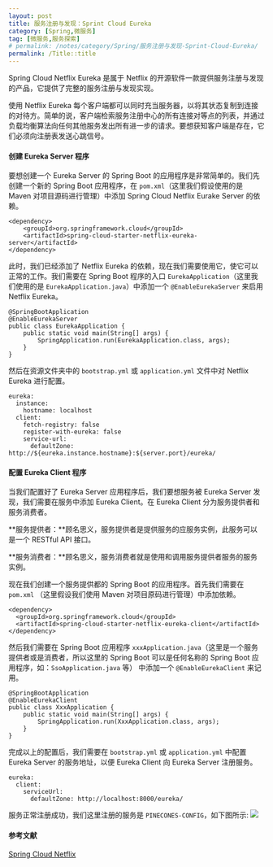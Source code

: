 ```yaml
---
layout: post
title: 服务注册与发现：Sprint Cloud Eureka 
category: [Spring,微服务]
tag: [微服务,服务探索]
# permalink: /notes/category/Spring/服务注册与发现-Sprint-Cloud-Eureka/
permalink: /Title::title
---
```

Spring Cloud Netflix Eureka 是属于 Netflix 的开源软件一款提供服务注册与发现的产品，它提供了完整的服务注册与发现实现。

使用 Netflix Eureka 每个客户端都可以同时充当服务器，以将其状态复制到连接的对待方。简单的说，客户端检索服务注册中心的所有连接对等点的列表，并通过负载均衡算法向任何其他服务发出所有进一步的请求。要想获知客户端是存在，它们必须向注册表发送心跳信号。

#### 创建 Eureka Server 程序 
要想创建一个 Eureka Server 的 Spring Boot 的应用程序是非常简单的。我们先创建一个新的 Spring Boot 应用程序，在 `pom.xml`（这里我们假设使用的是 Maven 对项目源码进行管理）中添加 Spring Cloud Netflix Eurake Server 的依赖。
```
<dependency>
    <groupId>org.springframework.cloud</groupId>
    <artifactId>spring-cloud-starter-netflix-eureka-server</artifactId>
</dependency>
```
此时，我们已经添加了 Netflix Eureka 的依赖，现在我们需要使用它，使它可以正常的工作。我们需要在 Spring Boot 程序的入口 `EurekaApplication`（这里我们使用的是 `EurekaApplication.java`）中添加一个 `@EnableEurekaServer` 来启用 Netflix Eureka。
```
@SpringBootApplication
@EnableEurekaServer
public class EurekaApplication {
    public static void main(String[] args) {
        SpringApplication.run(EurekaApplication.class, args);
    }
}
```
然后在资源文件夹中的 `bootstrap.yml` 或 `application.yml` 文件中对 Netflix Eureka 进行配置。
```
eureka:
  instance:
    hostname: localhost
  client:
    fetch-registry: false
    register-with-eureka: false
    service-url:
      defaultZone: http://${eureka.instance.hostname}:${server.port}/eureka/
```

#### 配置 Eureka Client 程序
当我们配置好了 Eureka Server 应用程序后，我们要想服务被 Eureka Server 发现，我们需要在服务中添加 Eureka Client。在 Eureka Client 分为服务提供者和服务消费者。

**服务提供者：**顾名思义，服务提供者是提供服务的应服务实例，此服务可以是一个 RESTful API 接口。

**服务消费者：**顾名思义，服务消费者就是使用和调用服务提供者服务的服务实例。

现在我们创建一个服务提供都的 Spring Boot 的应用程序。首先我们需要在 `pom.xml` （这里假设我们使用 Maven 对项目原码进行管理）中添加依赖。
```
<dependency>
  <groupId>org.springframework.cloud</groupId>
  <artifactId>spring-cloud-starter-netflix-eureka-client</artifactId>
</dependency>
```
然后我们需要在 Spring Boot 应用程序 `xxxApplication.java`（这里是一个服务提供者或是消费者，所以这里的 Spring Boot 可以是任何名称的 Spring Boot 应用程序，如：`SsoApplication.java` 等） 中添加一个 `@EnableEurekaClient` 来记用。
```
@SpringBootApplication
@EnableEurekaClient
public class XxxApplication {
    public static void main(String[] args) {
        SpringApplication.run(XxxApplication.class, args);
    }
}
```
完成以上的配置后，我们需要在 `bootstrap.yml` 或 `application.yml` 中配置 Eureka Server 的服务地址，以便 Eureka Client 向 Eureka Server 注册服务。
```
eureka:
  client:
    serviceUrl:
      defaultZone: http://localhost:8000/eureka/
```
服务正常注册成功，我们这里注册的服务是 `PINECONES-CONFIG`，如下图所示:
![](https://gitee.com/xiashuangxi/worknodes/raw/master/spring/%E5%BE%AE%E6%9C%8D%E5%8A%A1/Sprint%20Cloud%20Eureka%20%E6%9C%8D%E5%8A%A1%E6%B3%A8%E5%86%8C%E4%B8%8E%E5%8F%91%E7%8E%B0.png)

#### 参考文献
[Spring Cloud Netflix](https://spring.io/projects/spring-cloud-netflix)